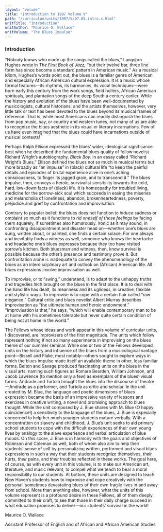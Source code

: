 ```yaml
---
layout: "volume"
title: "Introduction to 1997 Volume V"
path: "/curriculum/units/1997/5/97.05.intro.x.html"
unitTitle: "Introduction"
unitAuthor: "Maurice O. Wallace"
unitVolume: "The Blues Impulse"
---
```

<body>
<h3>
  Introduction
 </h3>
 “Nobody knows who made up the songs called the blues,” Langston Hughes wrote in
 <i>
  The First Book of Jazz,
 </i>
 “but their twelve bar, three line form has since become a standard pattern in American music.” As a musical idiom, Hughes’s words point out, the blues is a familiar genre of American and especially African American cultural expression. It is a music whose formal features—its rhythms, its harmonies, its vocal techniques—were born early this century from the work songs, field hollers, African American spirituals, and plantation songs of the deep South a century earlier. While the history and evolution of the blues have been well-documented by musicologists, cultural historians, and the artists themselves, however, very little talk or text has been devoted to the blues beyond its musical frames of reference. That is, while most Americans can readily distinguish the blues from pop music, say, or country and western tunes, not many of us are able to recognize the blues aesthetic in its visual or literary incarnations. Few of us have even imagined that the blues could have incarnations outside of musical contexts!
 <p>
  Perhaps Ralph Ellison expressed the blues’ wider, ideological significance best when he described the fundamental blues quality of fellow novelist Richard Wright’s autobiography,
  <i>
   Black Boy.
  </i>
  In an essay called “Richard Wright’s Blues,” Ellison defined the blues not so much in musical terms but more broadly as “an impulse” in (black) cultural life “to keep the painful details and episodes of brutal experience alive in one’s aching consciousness, to finger its jagged grain, and to transcend it.” The blues impulse, then, conveys a heroic, survivalist sensibility towards the cold, hard, low-down facts of (black) life. It is homeopathy for troubled living, medicine for the sorrow-sick soul which succeeds in easing the miseries and melancholia of loneliness, abandon, brokenheartedness, poverty, prejudice and grief by confrontation and improvisation.
 </p>
 <p>
  Contrary to popular belief, the blues does not function to
  <i>
   induce
  </i>
  sadness or omplaint so much as it functions to
  <i>
   rid oneself of those feelings
  </i>
  by facing them squarely, if sometimes also humorously. Ironic as it may sound, in confronting disappointment and disaster head on—whether one’s blues are sung, written about, or painted, one finds a certain solace. For one always and inevitably finds a witness as well, someone who knows the heartache and headache one’s blues expresses because they too have visited sorrow’s kitchen. Both bluesman and witness, then, know survival is possible because the other’s presence and testimony prove it. But confrontation alone is inadequate to convey the phenomenology of the blues as an interdisciplinary art and outlook on (African) American life. All blues expressions involve improvisation as well.
 </p>
 <p>
  To improvise, or to “swing,” understand, is to adapt to the unhappy truths and tragedies hich brought on the blues in the first place. It is to deal with the hand life has dealt, its meanness and its ugliness, in creative, flexible and stylistic ways. To improvise is to cope with a certain flair called “raw elegance.” Cultural critic and blues novelist Albert Murray describes improvisation as “the ultimate human and heroic endowment.” “Improvisation is that,” he says, “which will enable contemporary man to be at home with his sometimes tolerable but never quite certain condition of being not at home in the world.”
 </p>
 <p>
  The Fellows whose ideas and work appear in this volume of curricular units, I discovered, are improvisers of the first magnitude. The units which follow represent nothing if not so many experiments in improvising on the blues theme of our summer seminar. While one or two of the Fellows developed units on the history and influence of the blues from a musicological vantage point—Bissell and Flake, most notably—others sought to explore ways in which the blues impulse made itself an available theme in other, less familiar forms. Belton and Savage produced fascinating units on the blues in the visual arts, naming such figures as Romare Bearden, William Johnson, and Jacob Lawrence (to mention only a few) as exemplars of the blues’ visual forms. Andrade and Turtola brought the blues into the discourse of theatre—Andrade as a performer, and Turtola as critic and scholar. In the unit created by M. Blue, the language and poetic dimensions of blues expression became the basis of an impressive variety of lessons and exercises in creative writing, a novel and promising approach to blues thought. While the unit composed by J. Blue shares with M. Blue (O happy coincidence!) a sensitivity to the language of the blues, J. Blue is especially concerned to help her much younger students mature verbally. With a concentration on slavery and childhood, J. Blue’s unit seeks to aid primary school students to cope with the difficult experiences of their own young lives by analogy to the slave experience and verbal articulation of blue moods. On this score, J. Blue is in harmony with the goals and objectives of Robinson and Coleman as well, both of whom also aim to help their students’ sense of self by personalizing written, performed and visual blues expressions in such a way that their students recognize themselves,
  <i>
   their
  </i>
  hurts,
  <i>
   their
  </i>
  pains, and
  <i>
   their
  </i>
  troubles reflected in these works. The goal here, of course, as with every unit in this volume, is to make our American art, literature, and music relevant, to compel what we teach to bear a moral responsibility to our students. At bottom, these units are designed to teach New Haven’s students how to improvise and cope creatively with the personal, sometimes devastating blues of their own fragile lives in and away from school. More than anything else, however, what the units of this volume represent is a profound desire in these Fellows, all of them deeply committed to their craft, to see that those in their daily charge succeed in what education promises to deliver—our students’ survival in the world!
 </p>
 <p>
  Maurice O. Wallace
 </p>
 <p>
  Assistant Professor of English and of African and African American Studies
 </p>

</body>